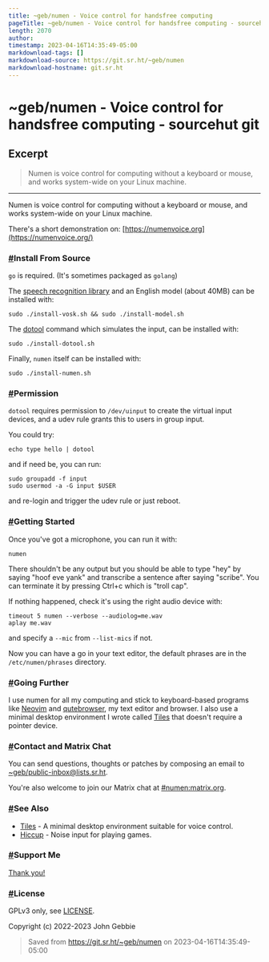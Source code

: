 ```yaml
---
title: ~geb/numen - Voice control for handsfree computing
pageTitle: ~geb/numen - Voice control for handsfree computing - sourcehut git
length: 2070
author: 
timestamp: 2023-04-16T14:35:49-05:00
markdownload-tags: []
markdownload-source: https://git.sr.ht/~geb/numen
markdownload-hostname: git.sr.ht
---
```


# ~geb/numen - Voice control for handsfree computing - sourcehut git

## Excerpt
> Numen is voice control for computing without a keyboard or mouse,
and works system-wide on your Linux machine.

---
Numen is voice control for computing without a keyboard or mouse, and works system-wide on your Linux machine.

There's a short demonstration on: [https://numenvoice.org](https://numenvoice.org/)

### [#](https://git.sr.ht/~geb/numen#install-from-source)Install From Source

`go` is required. (It's sometimes packaged as `golang`)

The [speech recognition library](https://alphacephei.com/vosk) and an English model (about 40MB) can be installed with:

```
sudo ./install-vosk.sh && sudo ./install-model.sh
```

The [dotool](https://sr.ht/~geb/dotool) command which simulates the input, can be installed with:

```
sudo ./install-dotool.sh
```

Finally, `numen` itself can be installed with:

```
sudo ./install-numen.sh
```

### [#](https://git.sr.ht/~geb/numen#permission)Permission

`dotool` requires permission to `/dev/uinput` to create the virtual input devices, and a udev rule grants this to users in group input.

You could try:

```
echo type hello | dotool
```

and if need be, you can run:

```
sudo groupadd -f input
sudo usermod -a -G input $USER
```

and re-login and trigger the udev rule or just reboot.

### [#](https://git.sr.ht/~geb/numen#getting-started)Getting Started

Once you've got a microphone, you can run it with:

```
numen
```

There shouldn't be any output but you should be able to type "hey" by saying "hoof eve yank" and transcribe a sentence after saying "scribe". You can terminate it by pressing Ctrl+c which is "troll cap".

If nothing happened, check it's using the right audio device with:

```
timeout 5 numen --verbose --audiolog=me.wav
aplay me.wav
```

and specify a `--mic` from `--list-mics` if not.

Now you can have a go in your text editor, the default phrases are in the `/etc/numen/phrases` directory.

### [#](https://git.sr.ht/~geb/numen#going-further)Going Further

I use numen for all my computing and stick to keyboard-based programs like [Neovim](https://neovim.io/) and [qutebrowser](https://qutebrowser.org/), my text editor and browser. I also use a minimal desktop environment I wrote called [Tiles](https://git.sr.ht/~geb/tiles) that doesn't require a pointer device.

### [#](https://git.sr.ht/~geb/numen#contact-and-matrix-chat)Contact and Matrix Chat

You can send questions, thoughts or patches by composing an email to [~geb/public-inbox@lists.sr.ht](https://lists.sr.ht/~geb/public-inbox).

You're also welcome to join our Matrix chat at [#numen:matrix.org](https://matrix.to/#/#numen:matrix.org).

### [#](https://git.sr.ht/~geb/numen#see-also)See Also

-   [Tiles](https://git.sr.ht/~geb/tiles) - A minimal desktop environment suitable for voice control.
-   [Hiccup](https://git.sr.ht/~geb/hiccup) - Noise input for playing games.

### [#](https://git.sr.ht/~geb/numen#support-me)Support Me

[Thank you!](https://liberapay.com/geb)

### [#](https://git.sr.ht/~geb/numen#license)License

GPLv3 only, see [LICENSE](https://git.sr.ht/~geb/numen/tree/master/LICENSE).

Copyright (c) 2022-2023 John Gebbie

> Saved from https://git.sr.ht/~geb/numen on 2023-04-16T14:35:49-05:00